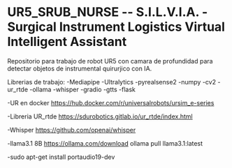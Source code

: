 # UR5_SRUB_NURSE -- S.I.L.V.I.A. - Surgical Instrument Logistics Virtual Intelligent Assistant
Repositorio para trabajo de robot UR5 con camara de profundidad para detectar objetos de instrumental quirurjico con IA.

Librerias de trabajo:
-Mediapipe
-Ultralytics
-pyrealsense2
-numpy
-cv2
-ur_rtde
-ollama
-whisper
-gradio
-gtts
-flask

-UR en docker
https://hub.docker.com/r/universalrobots/ursim_e-series

-Libreria UR_rtde
https://sdurobotics.gitlab.io/ur_rtde/index.html

-Whisper
https://github.com/openai/whisper

-llama3.1 8B
https://ollama.com/download
    ollama pull llama3.1:latest


-sudo apt-get install portaudio19-dev
